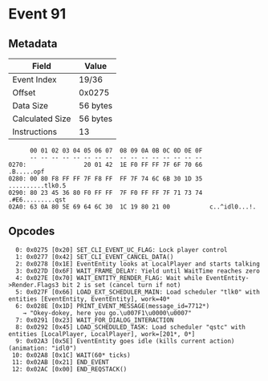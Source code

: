 # Event 91

## Metadata

| Field           | Value    |
|-----------------|----------|
| Event Index     | 19/36    |
| Offset          | 0x0275   |
| Data Size       | 56 bytes |
| Calculated Size | 56 bytes |
| Instructions    | 13       |

```
      00 01 02 03 04 05 06 07  08 09 0A 0B 0C 0D 0E 0F
      -- -- -- -- -- -- -- --  -- -- -- -- -- -- -- --
0270:                20 01 42  1E F0 FF FF 7F 6F 70 66        .B.....opf
0280: 00 80 F8 FF FF 7F F8 FF  FF 7F 74 6C 6B 30 1D 35  ..........tlk0.5
0290: 80 23 45 36 80 F0 FF FF  7F F0 FF FF 7F 71 73 74  .#E6.........qst
02A0: 63 0A 80 5E 69 64 6C 30  1C 19 80 21 00           c..^idl0...!.   
```

## Opcodes

```
  0: 0x0275 [0x20] SET_CLI_EVENT_UC_FLAG: Lock player control
  1: 0x0277 [0x42] SET_CLI_EVENT_CANCEL_DATA()
  2: 0x0278 [0x1E] EventEntity looks at LocalPlayer and starts talking
  3: 0x027D [0x6F] WAIT_FRAME_DELAY: Yield until WaitTime reaches zero
  4: 0x027E [0x70] WAIT_ENTITY_RENDER_FLAG: Wait while EventEntity->Render.Flags3 bit 2 is set (cancel turn if not)
  5: 0x027F [0x66] LOAD_EXT_SCHEDULER_MAIN: Load scheduler "tlk0" with entities [EventEntity, EventEntity], work=40*
  6: 0x028E [0x1D] PRINT_EVENT_MESSAGE(message_id=7712*)
    → "Okey-dokey, here you go.\u007F1\u0000\u0007"
  7: 0x0291 [0x23] WAIT_FOR_DIALOG_INTERACTION
  8: 0x0292 [0x45] LOAD_SCHEDULED_TASK: Load scheduler "qstc" with entities [LocalPlayer, LocalPlayer], work=[201*, 0*]
  9: 0x02A3 [0x5E] EventEntity goes idle (kills current action) (animation: "idl0")
 10: 0x02A8 [0x1C] WAIT(60* ticks)
 11: 0x02AB [0x21] END_EVENT
 12: 0x02AC [0x00] END_REQSTACK()
```
